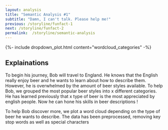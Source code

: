 ```yaml
---
layout: analysis
title: "Semantic Analysis #1"
subtitle: "Damn, I can't talk. Please help me!"
previous: /storyline/funfact-1
next: /storyline/funfact-2
permalink:  /storyline/semantic-analysis
---
```


<div>
    {%- include dropdown_plot.html content="wordcloud_categories" -%}
</div>

## Explainations

To begin his journey, Bob will travel to England. He knows that the English really enjoy beer and he wants to learn about how to describe them. However, he is overwhelmed by the amount of beer styles available. To help Bob, we grouped the most popular beer styles into x different categories.  He has learned previously that x type of beer is the most appreciated by english people. Now he can hone his skills in beer descriptions ! 

To help Bob discover more, we plot a word cloud depending on the type of beer he wants to describe. The data has been preprocessed, removing key stop words as well as special characters
